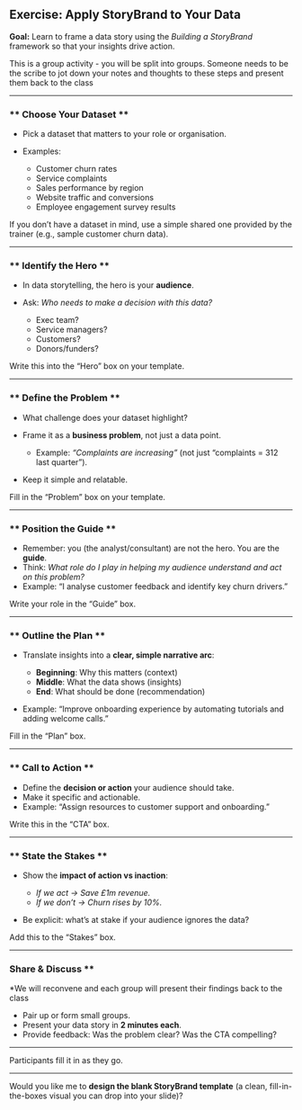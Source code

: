 

## **Exercise: Apply StoryBrand to Your Data**

**Goal:** Learn to frame a data story using the *Building a StoryBrand* framework so that your insights drive action.

This is a group activity - you will be split into groups. Someone needs to be the scribe to jot down your notes and thoughts to these steps and present them back to the class

---

### ** Choose Your Dataset **

* Pick a dataset that matters to your role or organisation.
* Examples:

  * Customer churn rates
  * Service complaints
  * Sales performance by region
  * Website traffic and conversions
  * Employee engagement survey results

If you don’t have a dataset in mind, use a simple shared one provided by the trainer (e.g., sample customer churn data).

---

### ** Identify the Hero **

* In data storytelling, the hero is your **audience**.
* Ask: *Who needs to make a decision with this data?*

  * Exec team?
  * Service managers?
  * Customers?
  * Donors/funders?

Write this into the “Hero” box on your template.

---

### ** Define the Problem **

* What challenge does your dataset highlight?
* Frame it as a **business problem**, not just a data point.

  * Example: *“Complaints are increasing”* (not just “complaints = 312 last quarter”).
* Keep it simple and relatable.

Fill in the “Problem” box on your template.

---

### ** Position the Guide **

* Remember: you (the analyst/consultant) are not the hero. You are the **guide**.
* Think: *What role do I play in helping my audience understand and act on this problem?*
* Example: “I analyse customer feedback and identify key churn drivers.”

Write your role in the “Guide” box.

---

### ** Outline the Plan **

* Translate insights into a **clear, simple narrative arc**:

  * **Beginning**: Why this matters (context)
  * **Middle**: What the data shows (insights)
  * **End**: What should be done (recommendation)
* Example: “Improve onboarding experience by automating tutorials and adding welcome calls.”

Fill in the “Plan” box.

---

### ** Call to Action **

* Define the **decision or action** your audience should take.
* Make it specific and actionable.
* Example: “Assign resources to customer support and onboarding.”

Write this in the “CTA” box.

---

### ** State the Stakes **

* Show the **impact of action vs inaction**:

  * *If we act → Save £1m revenue.*
  * *If we don’t → Churn rises by 10%.*
* Be explicit: what’s at stake if your audience ignores the data?

Add this to the “Stakes” box.

---

###  Share & Discuss **

*We will reconvene and each group will present their findings back to the class
* Pair up or form small groups.
* Present your  data story in **2 minutes each**.
* Provide feedback: Was the problem clear? Was the CTA compelling?

---


Participants fill it in as they go.

---

Would you like me to **design the blank StoryBrand template** (a clean, fill-in-the-boxes visual you can drop into your slide)?
